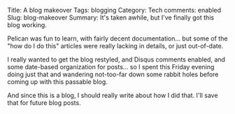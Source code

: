Title: A blog makeover
Tags: blogging
Category: Tech
comments: enabled
Slug: blog-makeover
Summary: It's taken awhile, but I've finally got this blog working.

Pelican was fun to learn, with fairly decent documentation... but some of the "how do I do this" articles were really lacking in details, or just out-of-date.

I really wanted to get the blog restyled, and Disqus comments enabled, and some date-based organization for posts... so I spent this Friday evening doing just
that and wandering not-too-far down some rabbit holes before coming up with this passable blog.

And since this is a blog, I should really write about how I did that.  I'll save that for future blog posts.

